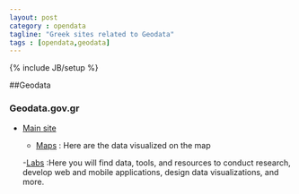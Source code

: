 ```yaml
---
layout: post
category : opendata
tagline: "Greek sites related to Geodata"
tags : [opendata,geodata]
---
```

{% include JB/setup %}

##Geodata

### Geodata.gov.gr

+ [Main site](http://geodata.gov.gr)
    - [Maps](http://geodata.gov.gr/maps/)
    : Here are the data visualized on the map
    
    -[Labs](http://labs.geodata.gov.gr/)
    :Here you will find data, tools, and resources to conduct research, develop web and mobile applications, design data visualizations, and more.
